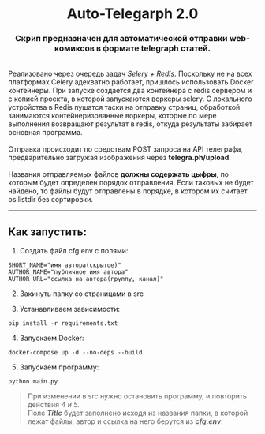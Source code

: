 <h1 align="center"> Auto-Telegarph 2.0</h1>

<h3 align="center"> Скрип предназначен для автоматической отправки web-комиксов в формате telegraph статей.</h3>

\
Реализовано через очередь задач _Selery + Redis_. Поскольку не на всех платформах Celery адекватно работает, пришлось использовать Docker контейнеры.
При запуске создается два контейнера с redis сервером и с копией проекта, в которой запускаются воркеры selery. С локального устройства в Redis пушатся таски на отправку страниц, обработкой занимаются контейнеризованные воркеры, которые по мере выполнения возвращают результат в redis, откуда результаты забирает основная программа.\
\
Отправка происходит по средствам POST запроса на API телеграфа, предварительно загружая изображения через **telegra.ph/upload**.\
\
Названия отправляемых файлов **должны содержать цыфры**, по которым будет определен порядок отправления. Если таковых не будет найдено, то файлы будут отправлены в порядке, в котором их считает os.listdir без сортировки.

---
## Как запустить:

1. Создать файл cfg.env с полями:
```
SHORT_NAME="имя автора(скрытое)"
AUTHOR_NAME="публичное имя автора"
AUTHOR_URL="ссылка на автора(группу, канал)"
```
2. Закинуть папку со страницами в src

3. Устанавливаем зависимости:
```
pip install -r requirements.txt
```
4. Запускаем Docker:
```
docker-compose up -d --no-deps --build
```
5. Запускаем программу:
```
python main.py
```
> При изменении в src нужно остановить программу, и повторить действия _4 и 5._\
Поле **_Title_** будет заполнено исходя из названия папки, в которой лежат файлы, автор и ссылка на него берутся из _**cfg.env**_.
